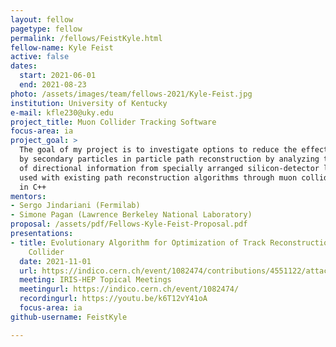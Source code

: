 ```yaml
---
layout: fellow
pagetype: fellow
permalink: /fellows/FeistKyle.html
fellow-name: Kyle Feist
active: false
dates:
  start: 2021-06-01
  end: 2021-08-23
photo: /assets/images/team/fellows-2021/Kyle-Feist.jpg
institution: University of Kentucky
e-mail: kfle230@uky.edu
project_title: Muon Collider Tracking Software
focus-area: ia
project_goal: >
  The goal of my project is to investigate options to reduce the effect of noise caused
  by secondary particles in particle path reconstruction by analyzing the effects
  of directional information from specially arranged silicon-detector layers being
  used with existing path reconstruction algorithms through muon collider simulations
  in C++
mentors:
- Sergo Jindariani (Fermilab)
- Simone Pagan (Lawrence Berkeley National Laboratory)
proposal: /assets/pdf/Fellows-Kyle-Feist-Proposal.pdf
presentations:
- title: Evolutionary Algorithm for Optimization of Track Reconstruction at a Muon
    Collider
  date: 2021-11-01
  url: https://indico.cern.ch/event/1082474/contributions/4551122/attachments/2337397/3984154/Fellowship_Project_Feist.pdf
  meeting: IRIS-HEP Topical Meetings
  meetingurl: https://indico.cern.ch/event/1082474/
  recordingurl: https://youtu.be/k6T12vY41oA
  focus-area: ia
github-username: FeistKyle

---
```


